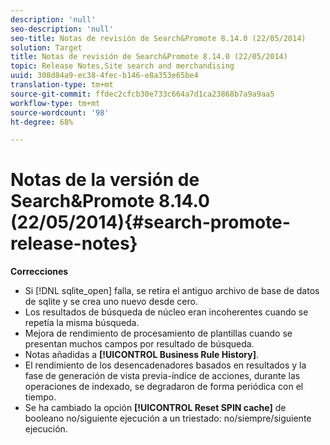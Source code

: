 ```yaml
---
description: 'null'
seo-description: 'null'
seo-title: Notas de revisión de Search&Promote 8.14.0 (22/05/2014)
solution: Target
title: Notas de revisión de Search&Promote 8.14.0 (22/05/2014)
topic: Release Notes,Site search and merchandising
uuid: 308d84a9-ec38-4fec-b146-e8a353e65be4
translation-type: tm+mt
source-git-commit: ffdec2cfcb30e733c664a7d1ca23868b7a9a9aa5
workflow-type: tm+mt
source-wordcount: '98'
ht-degree: 68%

---
```



# Notas de la versión de Search&amp;Promote 8.14.0 (22/05/2014){#search-promote-release-notes}

**Correcciones**

* Si [!DNL sqlite_open] falla, se retira el antiguo archivo de base de datos de sqlite y se crea uno nuevo desde cero.
* Los resultados de búsqueda de núcleo eran incoherentes cuando se repetía la misma búsqueda.
* Mejora de rendimiento de procesamiento de plantillas cuando se presentan muchos campos por resultado de búsqueda.
* Notas añadidas a **[!UICONTROL Business Rule History]**.
* El rendimiento de los desencadenadores basados en resultados y la fase de generación de vista previa-índice de acciones, durante las operaciones de indexado, se degradaron de forma periódica con el tiempo.
* Se ha cambiado la opción **[!UICONTROL Reset SPIN cache]** de booleano no/siguiente ejecución a un triestado: no/siempre/siguiente ejecución.

